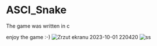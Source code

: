 # ASCI_Snake 
The game was written in c    

enjoy the game :-)
![Zrzut ekranu 2023-10-01 220420](https://github.com/Wlodi06/ASCI_Snake/assets/146671334/675748fd-41f6-452f-86e1-04d7a53bdf06)
![ss](https://github.com/Wlodi06/ASCI_Snake/assets/146671334/2d9bbeae-c0f8-4706-acd7-b0dd88e87055)
